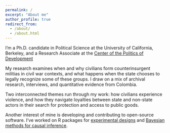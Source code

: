 ```yaml
---
permalink: /
excerpt: "About me"
author_profile: true
redirect_from: 
  - /about/
  - /about.html
---
```


I’m a Ph.D. candidate in Political Science at the University of California, Berkeley, and a Research Associate at the  [Center of the Politics of Development](https://cpd.berkeley.edu/)

My research examines when and why civilians form counterinsurgent militias in civil war contexts, and what happens when the state chooses to legally recognize some of these groups. I draw on a mix of archival research, interviews, and quantitative evidence from Colombia.

Two interconnected themes run through my work: how civilians experience violence, and how they navigate loyalties between state and non-state actors in their search for protection and access to public goods. 

Another interest of mine is developing and contributing to open-source software. I’ve worked on R packages for [experimental designs](https://declaredesign.org/library/) and [Bayesian methods for causal inference](https://github.com/macartan/CausalQueries). 




